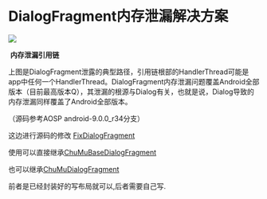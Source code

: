 # DialogFragment内存泄漏解决方案

![](https://upload-images.jianshu.io/upload_images/172542-bf69455807784805.png?imageMogr2/auto-orient/strip|imageView2/2/w/273/format/webp)

​									**内存泄漏引用链**

上图是DialogFragment泄露的典型路径，引用链根部的HandlerThread可能是app中任何一个HandlerThread。DialogFragment内存泄漏问题覆盖Android全部版本（目前最高版本Q），其泄漏的根源与Dialog有关，也就是说，Dialog导致的内存泄漏同样覆盖了Android全部版本。

（源码参考AOSP android-9.0.0_r34分支）

这边进行源码的修改 [FixDialogFragment](https://github.com/15335179243/ChuMuYa/blob/master/magic-box/src/main/java/androidx/fragment/app/FixDialogFragment.java)

使用可以直接继承[ChuMuBaseDialogFragment](https://github.com/15335179243/ChuMuYa/blob/master/magic-box/src/main/java/com/chumu/dt/v24/magicbox/basedialogframgent/androidx/ChuMuBaseDialogFragment.java)

也可以继承[ChuMuDialogFragment](https://github.com/15335179243/ChuMuYa/blob/master/magic-box/src/main/java/com/chumu/dt/v24/magicbox/basedialogframgent/aosp/ChuMuDialogFragment.java)

前者是已经封装好的写布局就可以,后者需要自己写.
